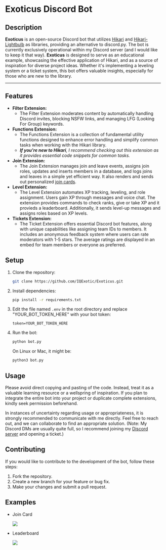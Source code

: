 # Exoticus Discord Bot

## Description
**Exoticus** is an open-source Discord bot that utilizes [Hikari](https://docs.hikari-py.dev/en/latest/) and [Hikari-Lightbulb](https://hikari-lightbulb.readthedocs.io/en/latest/getting-started.html) as libraries, providing an alternative to discord.py. The bot is currently exclusively operational within my Discord server (and I would like to keep it that way). **Exoticus** is designed to serve as an educational example, showcasing the effective application of Hikari, and as a source of inspiration for diverse project ideas. Whether it's implementing a leveling system or a ticket system, this bot offers valuable insights, especially for those who are new to the library.

---

## Features

- **Filter Extension:**
  - The Filter Extension moderates content by automatically handling Discord invites, blocking NSFW links, and managing LFG (Looking For Group) keywords.
- **Functions Extension:**
  - The Functions Extension is a collection of fundamental utility functions designed to enhance error handling and simplify common tasks when working with the Hikari library.
  - ***If you're new to Hikari**, I recommend checking out this extension as it provides essential code snippets for common tasks.*
- **Join Extension:**
  - The Join Extension manages join and leave events, assigns join roles, updates and inserts members in a database, and logs joins and leaves in a simple yet efficient way. It also renders and sends out personalized [join cards](https://i.imgur.com/2AeUrOT.png).
- **Level Extension:**
  - The Level Extension automates XP tracking, leveling, and role assignment. Users gain XP through messages and voice chat. The extension provides commands to check ranks, give or take XP and it provieds a leaderboard. Additionally, it sends level-up messages and assigns roles based on XP levels.
- **Tickets Extension:**
  - The Ticket Extension offers essential Discord bot features, along with unique capabilities like assigning team IDs to members. It includes an anonymous feedback system where users can rate moderators with 1-5 stars. The average ratings are displayed in an embed for team members or everyone as preferred.

## Setup

1. Clone the repository:

   ```bash
   git clone https://github.com/IQExotic/Exoticus.git
   ```

2. Install dependencies:

   ```bash
   pip install -r requirements.txt
   ```

3. Edit the file named `.env` in the root directory and replace "YOUR_BOT_TOKEN_HERE" with your bot token:

   ```
   token=YOUR_BOT_TOKEN_HERE
   ```

4. Run the bot:

   ```bash
   python bot.py
   ```
   On Linux or Mac, it might be:
   ```bash
   python3 bot.py
   ```

## Usage

Please avoid direct copying and pasting of the code. Instead, treat it as a valuable learning resource or a wellspring of inspiration. If you plan to integrate the entire bot into your project or duplicate complete extensions, kindly seek permission beforehand.

In instances of uncertainty regarding usage or appropriateness, it is strongly recommended to communicate with me directly. Feel free to reach out, and we can collaborate to find an appropriate solution. (Note: My Discord DMs are usually quite full, so I recommend joining my [Discord server](https://discord.gg/7kqsMgNURY) and opening a ticket.)

## Contributing

If you would like to contribute to the development of the bot, follow these steps:

1. Fork the repository.
2. Create a new branch for your feature or bug fix.
3. Make your changes and submit a pull request.


## Examples
- Join Card

  ![](https://i.imgur.com/2AeUrOT.png)

- Leaderboard

  
  ![](https://i.imgur.com/cb7IMHk.png)


